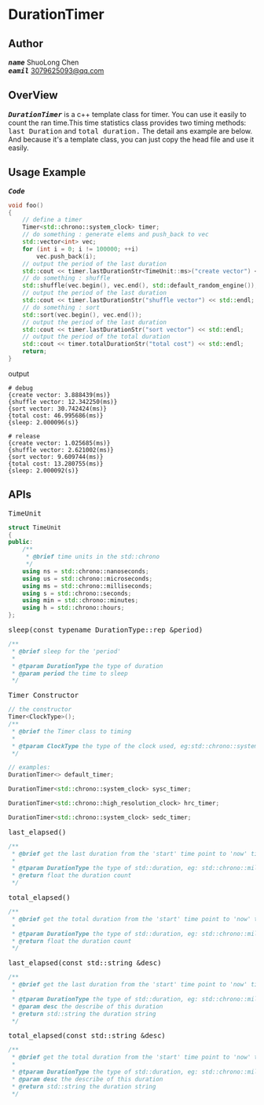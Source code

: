 # DurationTimer

## Author
<kbd>___name___</kbd> ShuoLong Chen  
<kbd>___eamil___</kbd> 3079625093@qq.com

## OverView

<kbd>___DurationTimer___</kbd> is a c++ template class for timer. You can use it easily to count the ran time.This time statistics class provides two timing methods: <kbd>last Duration</kbd> and <kbd>total duration.</kbd> The detail ans example are below.  
And because it's a template class, you can just copy the head file and use it easily.

## Usage Example
<kbd>___Code___</kbd> 

```cpp
void foo()
{
    // define a timer
    Timer<std::chrono::system_clock> timer;
    // do something : generate elems and push_back to vec
    std::vector<int> vec;
    for (int i = 0; i != 100000; ++i)
        vec.push_back(i);
    // output the period of the last duration
    std::cout << timer.lastDurationStr<TimeUnit::ms>("create vector") << std::endl;
    // do something : shuffle
    std::shuffle(vec.begin(), vec.end(), std::default_random_engine());
    // output the period of the last duration
    std::cout << timer.lastDurationStr("shuffle vector") << std::endl;
    // do something : sort
    std::sort(vec.begin(), vec.end());
    // output the period of the last duration
    std::cout << timer.lastDurationStr("sort vector") << std::endl;
    // output the period of the total duration
    std::cout << timer.totalDurationStr("total cost") << std::endl;
    return;
}
```
output
```log
# debug
{create vector: 3.888439(ms)}
{shuffle vector: 12.342250(ms)}
{sort vector: 30.742424(ms)}
{total cost: 46.995686(ms)}
{sleep: 2.000096(s)}

# release
{create vector: 1.025685(ms)}
{shuffle vector: 2.621002(ms)}
{sort vector: 9.609744(ms)}
{total cost: 13.280755(ms)}
{sleep: 2.000092(s)}
```

## APIs
<kbd>TimeUnit</kbd> 

```cpp
struct TimeUnit
{
public:
    /**
     * @brief time units in the std::chrono
     */
    using ns = std::chrono::nanoseconds;
    using us = std::chrono::microseconds;
    using ms = std::chrono::milliseconds;
    using s = std::chrono::seconds;
    using min = std::chrono::minutes;
    using h = std::chrono::hours;
};
```

<kbd>sleep(const typename DurationType::rep &period)</kbd>

```cpp
/**
 * @brief sleep for the 'period'
 *
 * @tparam DurationType the type of duration
 * @param period the time to sleep
 */
```

<kbd>Timer Constructor</kbd> 

```cpp
// the constructor
Timer<ClockType>();
/**
 * @brief the Timer class to timing
 * 
 * @tparam ClockType the type of the clock used, eg:std::chrono::system_clock
 */

// examples: 
DurationTimer<> default_timer;

DurationTimer<std::chrono::system_clock> sysc_timer;

DurationTimer<std::chrono::high_resolution_clock> hrc_timer;

DurationTimer<std::chrono::system_clock> sedc_timer;

```

<kbd>last_elapsed()</kbd> 

```cpp
/**
 * @brief get the last duration from the 'start' time point to 'now' time point
 * 
 * @tparam DurationType the type of std::duration, eg: std::chrono::milliseconds, std::chrono::seconds
 * @return float the duration count
 */
```
<kbd>total_elapsed()</kbd> 

```cpp
/**
 * @brief get the total duration from the 'start' time point to 'now' time point
 * 
 * @tparam DurationType the type of std::duration, eg: std::chrono::milliseconds, std::chrono::seconds
 * @return float the duration count
 */
```
<kbd>last_elapsed(const std::string &desc)</kbd> 

```cpp
/**
 * @brief get the last duration from the 'start' time point to 'now' time point
 * 
 * @tparam DurationType the type of std::duration, eg: std::chrono::milliseconds, std::chrono::seconds
 * @param desc the describe of this duration
 * @return std::string the duration string
 */
```
<kbd>total_elapsed(const std::string &desc)</kbd> 

```cpp
/**
 * @brief get the total duration from the 'start' time point to 'now' time point
 * 
 * @tparam DurationType the type of std::duration, eg: std::chrono::milliseconds, std::chrono::seconds
 * @param desc the describe of this duration
 * @return std::string the duration string
 */
```
